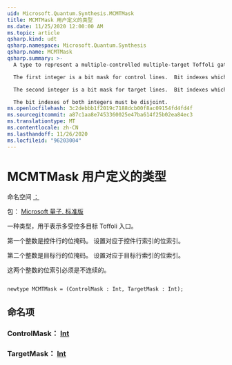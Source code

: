 ```yaml
---
uid: Microsoft.Quantum.Synthesis.MCMTMask
title: MCMTMask 用户定义的类型
ms.date: 11/25/2020 12:00:00 AM
ms.topic: article
qsharp.kind: udt
qsharp.namespace: Microsoft.Quantum.Synthesis
qsharp.name: MCMTMask
qsharp.summary: >-
  A type to represent a multiple-controlled multiple-target Toffoli gate.

  The first integer is a bit mask for control lines.  Bit indexes which are set correspond to control line indexes.

  The second integer is a bit mask for target lines.  Bit indexes which are set correspond to target line indexes.

  The bit indexes of both integers must be disjoint.
ms.openlocfilehash: 3c2debbb1f2019c7188dcb00f8ac09154fd4fd4f
ms.sourcegitcommit: a87c1aa8e7453360025e47ba614f25b02ea84ec3
ms.translationtype: MT
ms.contentlocale: zh-CN
ms.lasthandoff: 11/26/2020
ms.locfileid: "96203004"
---
```

# <a name="mcmtmask-user-defined-type"></a>MCMTMask 用户定义的类型

命名空间 [：](xref:Microsoft.Quantum.Synthesis)

包： [Microsoft 量子. 标准版](https://nuget.org/packages/Microsoft.Quantum.Standard)


一种类型，用于表示多受控多目标 Toffoli 入口。

第一个整数是控件行的位掩码。  设置对应于控件行索引的位索引。

第二个整数是目标行的位掩码。  设置对应于目标行索引的位索引。

这两个整数的位索引必须是不连续的。

```qsharp

newtype MCMTMask = (ControlMask : Int, TargetMask : Int);
```



## <a name="named-items"></a>命名项

### <a name="controlmask--int"></a>ControlMask： [Int](xref:microsoft.quantum.lang-ref.int)


### <a name="targetmask--int"></a>TargetMask： [Int](xref:microsoft.quantum.lang-ref.int)


